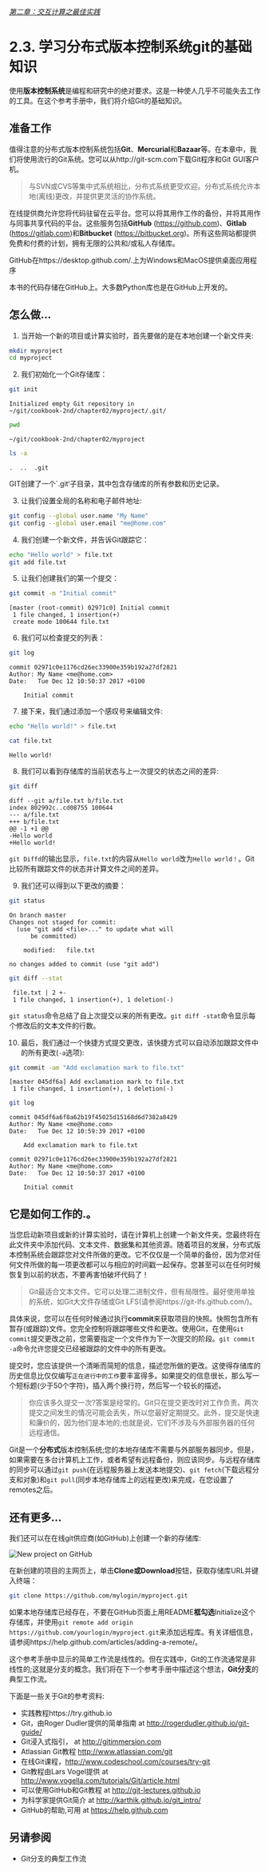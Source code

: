 [*第二章：交互计算之最佳实践*](../)

# 2.3. 学习分布式版本控制系统git的基础知识

使用**版本控制系统**是编程和研究中的绝对要求。这是一种使人几乎不可能失去工作的工具。在这个参考手册中，我们将介绍Git的基础知识。

## 准备工作

值得注意的分布式版本控制系统包括**Git**、**Mercurial**和**Bazaar**等。在本章中，我们将使用流行的Git系统。您可以从http://git-scm.com下载Git程序和Git GUI客户机。

> 与SVN或CVS等集中式系统相比，分布式系统更受欢迎。分布式系统允许本地(离线)更改，并提供更灵活的协作系统。

在线提供商允许您将代码驻留在云平台。您可以将其用作工作的备份，并将其用作与同事共享代码的平台。这些服务包括**GitHub** (https://github.com)、**Gitlab** (https://gitlab.com)和**Bitbucket** (https://bitbucket.org)。所有这些网站都提供免费和付费的计划，拥有无限的公共和/或私人存储库。

GitHub在https://desktop.github.com/.上为Windows和MacOS提供桌面应用程序

本书的代码存储在GitHub上。大多数Python库也是在GitHub上开发的。

## 怎么做...

1. 当开始一个新的项目或计算实验时，首先要做的是在本地创建一个新文件夹:

```bash
mkdir myproject
cd myproject
```

2. 我们初始化一个Git存储库：

```bash
git init
```

```{output:stdout}
Initialized empty Git repository in
~/git/cookbook-2nd/chapter02/myproject/.git/
```

```bash
pwd
```

```{output:stdout}
~/git/cookbook-2nd/chapter02/myproject
```

```bash
ls -a
```

```{output:stdout}
.  ..  .git
```

GIT创建了一个`.git‘子目录，其中包含存储库的所有参数和历史记录。

3. 让我们设置全局的名称和电子邮件地址:

```bash
git config --global user.name "My Name"
git config --global user.email "me@home.com"
```

4. 我们创建一个新文件，并告诉Git跟踪它：

```bash
echo "Hello world" > file.txt
git add file.txt
```

5. 让我们创建我们的第一个提交：

```bash
git commit -m "Initial commit"
```

```{output:stdout}
[master (root-commit) 02971c0] Initial commit
 1 file changed, 1 insertion(+)
 create mode 100644 file.txt
```

6. 我们可以检查提交的列表：

```bash
git log
```

```{output:stdout}
commit 02971c0e1176cd26ec33900e359b192a27df2821
Author: My Name <me@home.com>
Date:   Tue Dec 12 10:50:37 2017 +0100

    Initial commit
```

7. 接下来，我们通过添加一个感叹号来编辑文件:

```bash
echo "Hello world!" > file.txt
```

```bash
cat file.txt
```

```{output:stdout}
Hello world!
```

8. 我们可以看到存储库的当前状态与上一次提交的状态之间的差异:

```bash
git diff
```

```{output:stdout}
diff --git a/file.txt b/file.txt
index 802992c..cd08755 100644
--- a/file.txt
+++ b/file.txt
@@ -1 +1 @@
-Hello world
+Hello world!
```

`git Diffd`的输出显示，`file.txt`的内容从`Hello world`改为`Hello world！`。Git比较所有跟踪文件的状态并计算文件之间的差异。

9. 我们还可以得到以下更改的摘要：

```bash
git status
```

```{output:stdout}
On branch master
Changes not staged for commit:
  (use "git add <file>..." to update what will
      be committed)

    modified:   file.txt

no changes added to commit (use "git add")
```

```bash
git diff --stat
```

```{output:stdout}
 file.txt | 2 +-
 1 file changed, 1 insertion(+), 1 deletion(-)
```

`git status`命令总结了自上次提交以来的所有更改。`git diff -stat`命令显示每个修改后的文本文件的行数。

10. 最后，我们通过一个快捷方式提交更改，该快捷方式可以自动添加跟踪文件中的所有更改(`-a`选项):

```bash
git commit -am "Add exclamation mark to file.txt"
```

```{output:stdout}
[master 045df6a] Add exclamation mark to file.txt
 1 file changed, 1 insertion(+), 1 deletion(-)
```

```bash
git log
```

```{output:stdout}
commit 045df6a6f8a62b19f45025d15168d6d7382a8429
Author: My Name <me@home.com>
Date:   Tue Dec 12 10:59:39 2017 +0100

    Add exclamation mark to file.txt

commit 02971c0e1176cd26ec33900e359b192a27df2821
Author: My Name <me@home.com>
Date:   Tue Dec 12 10:50:37 2017 +0100

    Initial commit
```

## 它是如何工作的.。

当您启动新项目或新的计算实验时，请在计算机上创建一个新文件夹。您最终将在此文件夹中添加代码、文本文件、数据集和其他资源。随着项目的发展，分布式版本控制系统会跟踪您对文件所做的更改。它不仅仅是一个简单的备份，因为您对任何文件所做的每一项更改都可以与相应的时间戳一起保存。您甚至可以在任何时候恢复到以前的状态，不要再害怕破坏代码了！

> Git最适合文本文件。它可以处理二进制文件，但有局限性。最好使用单独的系统，如Git大文件存储或Git LFS(请参阅https://git-lfs.github.com/)。

具体来说，您可以在任何时候通过执行**commit**来获取项目的快照。快照包含所有暂存(或跟踪)文件。您完全控制将跟踪哪些文件和更改。使用Git，在使用`Git commit`提交更改之前，您需要指定一个文件作为下一次提交的阶段。`git commit -a`命令允许您提交已经被跟踪的文件中的所有更改。

提交时，您应该提供一个清晰而简短的信息，描述您所做的更改。这使得存储库的历史信息比仅仅编写`正在进行中的工作`要丰富得多。如果提交的信息很长，那么写一个短标题(少于50个字符)，插入两个换行符，然后写一个较长的描述。

> 你应该多久提交一次?答案是经常的。Git只在提交更改时对工作负责。两次提交之间发生的情况可能会丢失，所以您最好定期提交。此外，提交是快速和廉价的，因为他们是本地的;也就是说，它们不涉及与外部服务器的任何远程通信。

Git是一个**分布式**版本控制系统;您的本地存储库不需要与外部服务器同步。但是，如果需要在多台计算机上工作，或者希望有远程备份，则应该同步。与远程存储库的同步可以通过`git push`(在远程服务器上发送本地提交)、`git fetch`(下载远程分支和对象)和`git pull`(同步本地存储库上的远程更改)来完成，在您设置了remotes之后。

## 还有更多...

我们还可以在在线git供应商(如GitHub)上创建一个新的存储库:

![New project on GitHub](images/github_new.png)

在新创建的项目的主网页上，单击**Clone或Download**按钮，获取存储库URL并键入终端：

```bash
git clone https://github.com/mylogin/myproject.git
```

如果本地存储库已经存在，不要在GitHub页面上用README**框勾选**Initialize这个存储库，并使用`git remote add origin https://github.com/yourlogin/myproject.git`来添加远程库。有关详细信息，请参阅https://help.github.com/articles/adding-a-remote/。

这个参考手册中显示的简单工作流是线性的。但在实践中，Git的工作流通常是非线性的;这就是分支的概念。我们将在下一个参考手册中描述这个想法，**Git分支**的典型工作流。

下面是一些关于Git的参考资料:

* 实践教程https://try.github.io
* Git，由Roger Dudler提供的简单指南 at http://rogerdudler.github.io/git-guide/
* Git浸入式指引， at http://gitimmersion.com
* Atlassian Git教程 http://www.atlassian.com/git
* 在线Git课程，http://www.codeschool.com/courses/try-git
* Git教程由Lars Vogel提供 at http://www.vogella.com/tutorials/Git/article.html
* 可以使用GitHub和Git教程 at http://git-lectures.github.io
* 为科学家提供Git简介 at http://karthik.github.io/git_intro/
* GitHub的帮助,可用 at https://help.github.com

## 另请参阅

* Git分支的典型工作流
